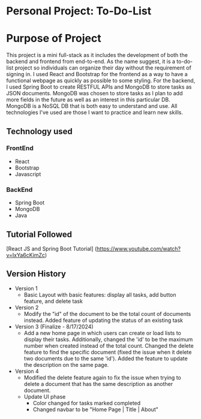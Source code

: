 # Personal Project: To-Do-List

# Purpose of Project
This project is a mini full-stack as it includes the development of both the backend and frontend from end-to-end. 
As the name suggest, it is a to-do-list project so individuals can organize their day without the requirement of signing in.
I used React and Bootstrap for the frontend as a way to have a functional webpage as quickly as possible to some styling.
For the backend, I used Spring Boot to create RESTFUL APIs and MongoDB to store tasks as JSON documents. MongoDB was chosen to store
tasks as I plan to add more fields in the future as well as an interest in this particular DB. 
MongoDB is a NoSQL DB that is both easy to understand and use. All technologies I've used are those I want to practice and learn new skills.

## Technology used

### FrontEnd

- React
- Bootstrap
- Javascript

### BackEnd

- Spring Boot
- MongoDB
- Java


## Tutorial Followed

[React JS and Spring Boot Tutorial] (https://www.youtube.com/watch?v=IxYa6cKimZc)

## Version History

- Version 1
    - Basic Layout with basic features: display all tasks, add button feature, and delete task
- Version 2
    - Modify the "id" of the document to be the total count of documents instead. Added feature of updating the status of an existing task
- Version 3 (Finalize - 8/17/2024)
    - Add a new home page in which users can create or load lists to display their tasks. Additionally, changed the 'id' to be the maximum number when created instead of the total count. Changed the delete feature to find the specific document (fixed the issue when it delete two documents due to the same 'id'). Added the feature to update the description on the same page.
- Version 4
    - Modified the delete feature again to fix the issue when trying to delete a document that has the same description as another document.
    - Update UI phase
        - Color changed for tasks marked completed
        - Changed navbar to be "Home Page | Title | About"
